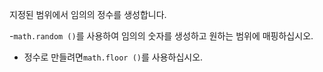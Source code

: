 지정된 범위에서 임의의 정수를 생성합니다.

-`math.random ()`를 사용하여 임의의 숫자를 생성하고 원하는 범위에 매핑하십시오.
- 정수로 만들려면`math.floor ()`를 사용하십시오.